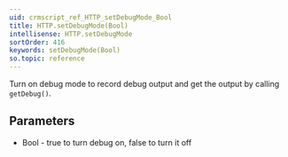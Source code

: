 ```yaml
---
uid: crmscript_ref_HTTP_setDebugMode_Bool
title: HTTP.setDebugMode(Bool)
intellisense: HTTP.setDebugMode
sortOrder: 416
keywords: setDebugMode(Bool)
so.topic: reference
---
```


Turn on debug mode to record debug output and get the output by calling `getDebug()`.



## Parameters


- Bool - true to turn debug on, false to turn it off


